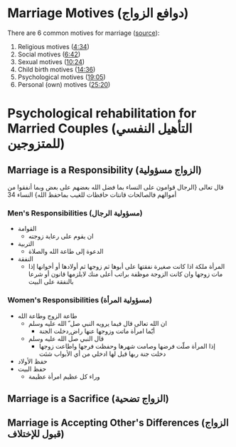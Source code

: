 
# Marriage Motives (دوافع الزواج)

There are 6 common motives for marriage ([source](https://youtu.be/SEGvDTEvXPE?t=249)):

1. Religious motives ([4:34](https://youtu.be/SEGvDTEvXPE?t=274))
2. Social motives ([6:42](https://youtu.be/SEGvDTEvXPE?t=402))
3. Sexual motives ([10:24](https://youtu.be/SEGvDTEvXPE?t=625))
4. Child birth motives ([14:36](https://youtu.be/SEGvDTEvXPE?t=878))
5. Psychological motives ([19:05](https://youtu.be/SEGvDTEvXPE?t=1146))
6. Personal (own) motives ([25:20](https://youtu.be/SEGvDTEvXPE?t=1525))

# Psychological rehabilitation for Married Couples (التأهيل النفسي للمتزوجين)


## Marriage is a Responsibility (الزواج مسؤولية)

قال تعالى {الرجال قوامون على النساء بما فضل الله بعضهم على بعض وبما أنفقوا من أموالهم فالصالحات قانتات حافظات للغيب بماحفظ الله}
النساء 34

### Men's Responsibilities (مسؤولية الرجال)

* القوامة
	* ان يقوم على رعاية زوجته
* التربية
	* الدعوة إلى طاعة الله والصلاة
* النفقة 
	* المرأة ملكة اذا كانت صغيرة نفقتها على أبوها ثم زوجها ثم أولادها أو أخوانها إذا مات زوجها وان كانت الزوجة موظفة براتب أعلى منك لايلزمها قانون أو شرعا بالنفقة على البيت 

### Women's Responsibilities (مسؤولية المرأة)

* طاعة الزوج وطاعة الله
	* ان الله تعالى قال فيما يرويه النبي صل ّ الله عليه وسلم
		* أيّما امرأة ماتت وزوجها عنها راض ٍدخلت الجنة
	* قال النبي صل الله عليه وسلم
		* إذا المرأة صلّت فرضها وصامت شهرها وحفظت فرجها واطاعت زوجها دخلت جنة ربها قيل لها ادخلي من أي الأبواب شئت
* حفظ الأولاد
* حفظ البيت
	* وراء كل عظيم امرأة عظيمة
## Marriage is a Sacrifice (الزواج تضحية)



## Marriage is Accepting Other's Differences (الزواج قبول للإختلاف)



